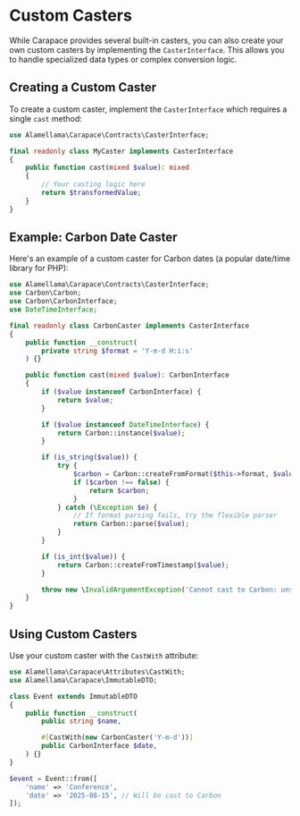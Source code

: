 # Custom Casters

While Carapace provides several built-in casters, you can also create your own custom casters by implementing the `CasterInterface`. This allows you to handle specialized data types or complex conversion logic.

## Creating a Custom Caster

To create a custom caster, implement the `CasterInterface` which requires a single `cast` method:

```php
use Alamellama\Carapace\Contracts\CasterInterface;

final readonly class MyCaster implements CasterInterface
{
    public function cast(mixed $value): mixed
    {
        // Your casting logic here
        return $transformedValue;
    }
}
```

## Example: Carbon Date Caster

Here's an example of a custom caster for Carbon dates (a popular date/time library for PHP):

```php
use Alamellama\Carapace\Contracts\CasterInterface;
use Carbon\Carbon;
use Carbon\CarbonInterface;
use DateTimeInterface;

final readonly class CarbonCaster implements CasterInterface
{
    public function __construct(
        private string $format = 'Y-m-d H:i:s'
    ) {}

    public function cast(mixed $value): CarbonInterface
    {
        if ($value instanceof CarbonInterface) {
            return $value;
        }

        if ($value instanceof DateTimeInterface) {
            return Carbon::instance($value);
        }

        if (is_string($value)) {
            try {
                $carbon = Carbon::createFromFormat($this->format, $value);
                if ($carbon !== false) {
                    return $carbon;
                }
            } catch (\Exception $e) {
                // If format parsing fails, try the flexible parser
                return Carbon::parse($value);
            }
        }

        if (is_int($value)) {
            return Carbon::createFromTimestamp($value);
        }

        throw new \InvalidArgumentException('Cannot cast to Carbon: unsupported type ' . gettype($value));
    }
}
```

## Using Custom Casters

Use your custom caster with the `CastWith` attribute:

```php
use Alamellama\Carapace\Attributes\CastWith;
use Alamellama\Carapace\ImmutableDTO;

class Event extends ImmutableDTO
{
    public function __construct(
        public string $name,

        #[CastWith(new CarbonCaster('Y-m-d'))]
        public CarbonInterface $date,
    ) {}
}

$event = Event::from([
    'name' => 'Conference',
    'date' => '2025-08-15', // Will be cast to Carbon
]);
```
